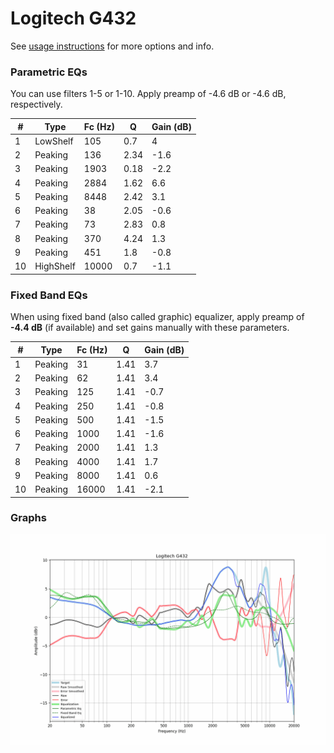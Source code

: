 # Logitech G432
See [usage instructions](https://github.com/jaakkopasanen/AutoEq#usage) for more options and info.

### Parametric EQs
You can use filters 1-5 or 1-10. Apply preamp of -4.6 dB or -4.6 dB, respectively.

|   # | Type      |   Fc (Hz) |    Q |   Gain (dB) |
|-----|-----------|-----------|------|-------------|
|   1 | LowShelf  |       105 | 0.7  |         4   |
|   2 | Peaking   |       136 | 2.34 |        -1.6 |
|   3 | Peaking   |      1903 | 0.18 |        -2.2 |
|   4 | Peaking   |      2884 | 1.62 |         6.6 |
|   5 | Peaking   |      8448 | 2.42 |         3.1 |
|   6 | Peaking   |        38 | 2.05 |        -0.6 |
|   7 | Peaking   |        73 | 2.83 |         0.8 |
|   8 | Peaking   |       370 | 4.24 |         1.3 |
|   9 | Peaking   |       451 | 1.8  |        -0.8 |
|  10 | HighShelf |     10000 | 0.7  |        -1.1 |

### Fixed Band EQs
When using fixed band (also called graphic) equalizer, apply preamp of **-4.4 dB** (if available) and set gains manually with these parameters.

|   # | Type    |   Fc (Hz) |    Q |   Gain (dB) |
|-----|---------|-----------|------|-------------|
|   1 | Peaking |        31 | 1.41 |         3.7 |
|   2 | Peaking |        62 | 1.41 |         3.4 |
|   3 | Peaking |       125 | 1.41 |        -0.7 |
|   4 | Peaking |       250 | 1.41 |        -0.8 |
|   5 | Peaking |       500 | 1.41 |        -1.5 |
|   6 | Peaking |      1000 | 1.41 |        -1.6 |
|   7 | Peaking |      2000 | 1.41 |         1.3 |
|   8 | Peaking |      4000 | 1.41 |         1.7 |
|   9 | Peaking |      8000 | 1.41 |         0.6 |
|  10 | Peaking |     16000 | 1.41 |        -2.1 |

### Graphs
![](./Logitech%20G432.png)
